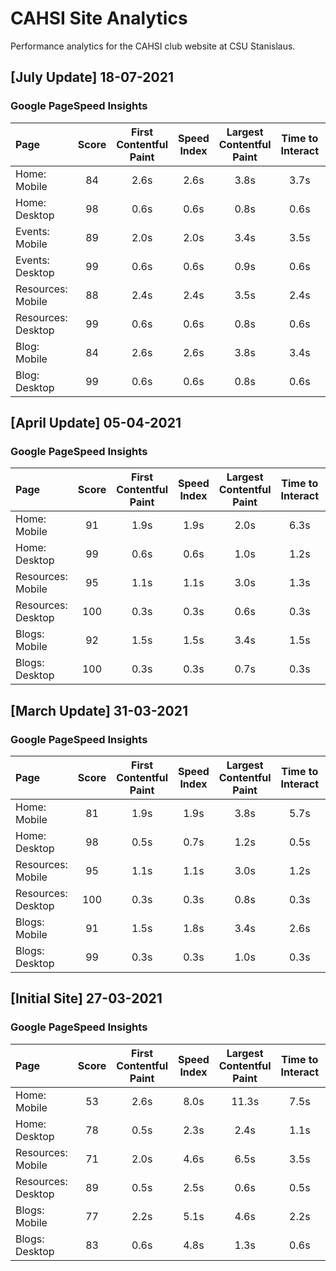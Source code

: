# CAHSI Site Analytics

Performance analytics for the CAHSI club website at CSU Stanislaus.

## [July Update] 18-07-2021
### Google PageSpeed Insights

| Page               | Score | First Contentful Paint | Speed Index | Largest Contentful Paint | Time to Interact | Total Blocking Time | Cumulative Layout Shift |
| :----------------- | :---: | :--------------------: | :---------: | :----------------------: | :--------------: | :-----------------: | :---------------------: |
| Home: Mobile       |  84   |          2.6s          |    2.6s     |           3.8s           |       3.7s       |        40ms         |          0.035          |
| Home: Desktop      |  98   |          0.6s          |    0.6s     |           0.8s           |       0.6s       |         0ms         |          0.086          |
| Events: Mobile     |  89   |          2.0s          |    2.0s     |           3.4s           |       3.5s       |        10ms         |          0.008          |
| Events: Desktop    |  99   |          0.6s          |    0.6s     |           0.9s           |       0.6s       |         0ms         |          0.049          |
| Resources: Mobile  |  88   |          2.4s          |    2.4s     |           3.5s           |       2.4s       |         0ms         |          0.007          |
| Resources: Desktop |  99   |          0.6s          |    0.6s     |           0.8s           |       0.6s       |         0ms         |          0.056          |
| Blog: Mobile       |  84   |          2.6s          |    2.6s     |           3.8s           |       3.4s       |        10ms         |          0.018          |
| Blog: Desktop      |  99   |          0.6s          |    0.6s     |           0.8s           |       0.6s       |         0ms         |          0.03           |

## [April Update] 05-04-2021
### Google PageSpeed Insights

| Page               | Score | First Contentful Paint | Speed Index | Largest Contentful Paint | Time to Interact | Total Blocking Time | Cumulative Layout Shift |
| :----------------- | :---: | :--------------------: | :---------: | :----------------------: | :--------------: | :-----------------: | :---------------------: |
| Home: Mobile       |  91   |          1.9s          |    1.9s     |           2.0s           |       6.3s       |        260ms        |            0            |
| Home: Desktop      |  99   |          0.6s          |    0.6s     |           1.0s           |       1.2s       |        30ms         |            0            |
| Resources: Mobile  |  95   |          1.1s          |    1.1s     |           3.0s           |       1.3s       |        120ms        |            0            |
| Resources: Desktop |  100  |          0.3s          |    0.3s     |           0.6s           |       0.3s       |         0ms         |            0            |
| Blogs: Mobile      |  92   |          1.5s          |    1.5s     |           3.4s           |       1.5s       |        10ms         |            0            |
| Blogs: Desktop     |  100  |          0.3s          |    0.3s     |           0.7s           |       0.3s       |         0ms         |            0            |

## [March Update] 31-03-2021
### Google PageSpeed Insights

| Page               | Score | First Contentful Paint | Speed Index | Largest Contentful Paint | Time to Interact | Total Blocking Time | Cumulative Layout Shift |
| :----------------- | :---: | :--------------------: | :---------: | :----------------------: | :--------------: | :-----------------: | :---------------------: |
| Home: Mobile       |  81   |          1.9s          |    1.9s     |           3.8s           |       5.7s       |        290ms        |            0            |
| Home: Desktop      |  98   |          0.5s          |    0.7s     |           1.2s           |       0.5s       |         0ms         |          0.014          |
| Resources: Mobile  |  95   |          1.1s          |    1.1s     |           3.0s           |       1.2s       |        70ms         |            0            |
| Resources: Desktop |  100  |          0.3s          |    0.3s     |           0.8s           |       0.3s       |         0ms         |            0            |
| Blogs: Mobile      |  91   |          1.5s          |    1.8s     |           3.4s           |       2.6s       |        10ms         |            0            |
| Blogs: Desktop     |  99   |          0.3s          |    0.3s     |           1.0s           |       0.3s       |         0ms         |          0.013          |

## [Initial Site] 27-03-2021
### Google PageSpeed Insights

| Page               | Score | First Contentful Paint | Speed Index | Largest Contentful Paint | Time to Interact | Total Blocking Time | Cumulative Layout Shift |
| :----------------- | :---: | :--------------------: | :---------: | :----------------------: | :--------------: | :-----------------: | :---------------------: |
| Home: Mobile       |  53   |          2.6s          |    8.0s     |          11.3s           |       7.5s       |        140ms        |            0            |
| Home: Desktop      |  78   |          0.5s          |    2.3s     |           2.4s           |       1.1s       |         0ms         |            0            |
| Resources: Mobile  |  71   |          2.0s          |    4.6s     |           6.5s           |       3.5s       |        30ms         |            0            |
| Resources: Desktop |  89   |          0.5s          |    2.5s     |           0.6s           |       0.5s       |         0ms         |            0            |
| Blogs: Mobile      |  77   |          2.2s          |    5.1s     |           4.6s           |       2.2s       |         0ms         |            0            |
| Blogs: Desktop     |  83   |          0.6s          |    4.8s     |           1.3s           |       0.6s       |         0ms         |            0            |
